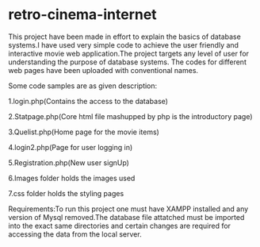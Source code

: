 # retro-cinema-internet
This project have been made in effort to explain the basics of database systems.I have used very simple code to achieve the user friendly and interactive movie web application.The project targets any level of user for understanding the purpose of database systems.
The codes for different web pages have been uploaded with conventional names.

Some code samples are as given description:

1.login.php(Contains the access to the database)

2.Statpage.php(Core html file mashupped by php is the introductory page)

3.Quelist.php(Home page for the movie items)

4.login2.php(Page for user logging in)

5.Registration.php(New user signUp)

6.Images folder holds the images used

7.css folder holds the styling pages

Requirements:To run this project one must have XAMPP installed and any version of Mysql removed.The database file attatched must be imported into the exact same directories and certain changes are required for accessing the data from the local server.
